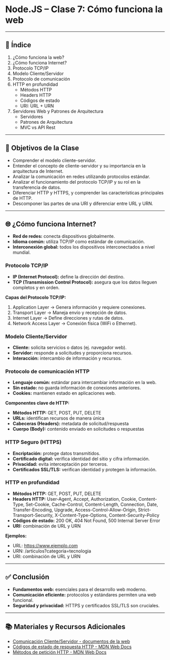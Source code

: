 # Node.JS – Clase 7: Cómo funciona la web

---

## 📑 Índice

1. ¿Cómo funciona la web?
2. ¿Cómo funciona Internet?
3. Protocolo TCP/IP
4. Modelo Cliente/Servidor
5. Protocolo de comunicación
6. HTTP en profundidad
   - Métodos HTTP
   - Headers HTTP
   - Códigos de estado
   - URI: URL + URN
7. Servidores Web y Patrones de Arquitectura
   - Servidores
   - Patrones de Arquitectura
   - MVC vs API Rest

---

## 🎯 Objetivos de la Clase

- Comprender el modelo cliente-servidor.
- Entender el concepto de cliente-servidor y su importancia en la arquitectura de Internet.
- Analizar la comunicación en redes utilizando protocolos estándar.
- Analizar el funcionamiento del protocolo TCP/IP y su rol en la transferencia de datos.
- Diferenciar HTTP y HTTPS, y comprender las características principales de HTTP.
- Descomponer las partes de una URI y diferenciar entre URL y URN.

---

## 🌐 ¿Cómo funciona Internet?

- **Red de redes:** conecta dispositivos globalmente.  
- **Idioma común:** utiliza TCP/IP como estándar de comunicación.  
- **Interconexión global:** todos los dispositivos interconectados a nivel mundial.

### Protocolo TCP/IP

- **IP (Internet Protocol):** define la dirección del destino.  
- **TCP (Transmission Control Protocol):** asegura que los datos lleguen completos y en orden.

**Capas del Protocolo TCP/IP:**
1. Application Layer → Genera información y requiere conexiones.
2. Transport Layer → Maneja envío y recepción de datos.
3. Internet Layer → Define direcciones y rutas de datos.
4. Network Access Layer → Conexión física (WiFi o Ethernet).

### Modelo Cliente/Servidor

- **Cliente:** solicita servicios o datos (ej. navegador web).  
- **Servidor:** responde a solicitudes y proporciona recursos.  
- **Interacción:** intercambio de información y recursos.

### Protocolo de comunicación HTTP

- **Lenguaje común:** estándar para intercambiar información en la web.  
- **Sin estado:** no guarda información de conexiones anteriores.  
- **Cookies:** mantienen estado en aplicaciones web.

**Componentes clave de HTTP:**

- **Métodos HTTP:** GET, POST, PUT, DELETE  
- **URLs:** identifican recursos de manera única  
- **Cabeceras (Headers):** metadata de solicitud/respuesta  
- **Cuerpo (Body):** contenido enviado en solicitudes o respuestas

### HTTP Seguro (HTTPS)

- **Encriptación:** protege datos transmitidos.  
- **Certificado digital:** verifica identidad del sitio y cifra información.  
- **Privacidad:** evita interceptación por terceros.  
- **Certificados SSL/TLS:** verifican identidad y protegen la información.

### HTTP en profundidad

- **Métodos HTTP:** GET, POST, PUT, DELETE  
- **Headers HTTP:** User-Agent, Accept, Authorization, Cookie, Content-Type, Set-Cookie, Cache-Control, Content-Length, Connection, Date, Transfer-Encoding, Upgrade, Access-Control-Allow-Origin, Strict-Transport-Security, X-Content-Type-Options, Content-Security-Policy  
- **Códigos de estado:** 200 OK, 404 Not Found, 500 Internal Server Error  
- **URI:** combinación de URL y URN

**Ejemplos:**  
- URL: https://www.ejemplo.com  
- URN: /articulos?categoria=tecnologia  
- URI: combinación de URL y URN

---

## ✅ Conclusión

- **Fundamentos web:** esenciales para el desarrollo web moderno.  
- **Comunicación eficiente:** protocolos y estándares permiten una web funcional.  
- **Seguridad y privacidad:** HTTPS y certificados SSL/TLS son cruciales.

---

## 📚 Materiales y Recursos Adicionales

- [Comunicación Cliente/Servidor - documentos de la web](https://developer.mozilla.org/en-US/docs/Learn/Server-side/Client-Server_communication)  
- [Códigos de estado de respuesta HTTP - MDN Web Docs](https://developer.mozilla.org/en-US/docs/Web/HTTP/Status)  
- [Métodos de petición HTTP - MDN Web Docs](https://developer.mozilla.org/en-US/docs/Web/HTTP/Methods)